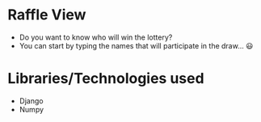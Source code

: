 # Raffle View
* Do you want to know who will win the lottery?
* You can start by typing the names that will participate in the draw... 😃
# Libraries/Technologies used
* Django
* Numpy
